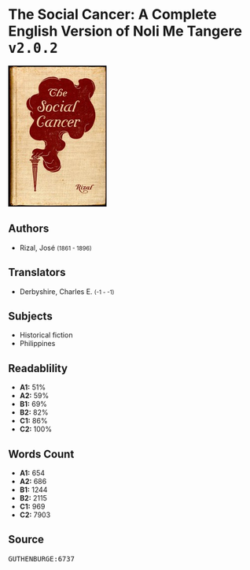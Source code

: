 # The Social Cancer: A Complete English Version of Noli Me Tangere <kbd>v2.0.2</kbd>

![](./cover.medium.jpg "")

## Authors


 - Rizal, José <small>(1861 - 1896)</small>

## Translators


 - Derbyshire, Charles E. <small>(-1 - -1)</small>

## Subjects


 - Historical fiction
 - Philippines

## Readablility


 - **A1:** 51%
 - **A2:** 59%
 - **B1:** 69%
 - **B2:** 82%
 - **C1:** 86%
 - **C2:** 100%

## Words Count


 - **A1:** 654
 - **A2:** 686
 - **B1:** 1244
 - **B2:** 2115
 - **C1:** 969
 - **C2:** 7903

## Source


<kbd>GUTHENBURGE:6737</kbd>
